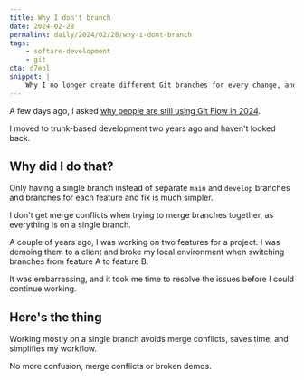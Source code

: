 ```yaml
---
title: Why I don't branch
date: 2024-02-28
permalink: daily/2024/02/28/why-i-dont-branch
tags:
    - softare-development
    - git
cta: d7eol
snippet: |
    Why I no longer create different Git branches for every change, and why I switched to trunk-based development.
---
```


A few days ago, I asked [why people are still using Git Flow in 2024][previous].

I moved to trunk-based development two years ago and haven't looked back.

## Why did I do that?

Only having a single branch instead of separate `main` and `develop` branches and branches for each feature and fix is much simpler.

I don't get merge conflicts when trying to merge branches together, as everything is on a single branch.

A couple of years ago, I was working on two features for a project. I was demoing them to a client and broke my local environment when switching branches from feature A to feature B.

It was embarrassing, and it took me time to resolve the issues before I could continue working.

## Here's the thing

Working mostly on a single branch avoids merge conflicts, saves time, and simplifies my workflow.

No more confusion, merge conflicts or broken demos.

[previous]: {{site.url}}/archive/2024/02/25/why-do-people-still-use-git-flow
